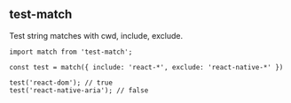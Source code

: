 ## test-match

Test string matches with cwd, include, exclude.

```
import match from 'test-match';

const test = match({ include: 'react-*', exclude: 'react-native-*' })

test('react-dom'); // true
test('react-native-aria'); // false
```